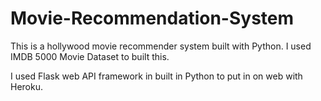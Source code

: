 # Movie-Recommendation-System
This is a hollywood movie recommender system built with Python. I used IMDB 5000 Movie Dataset to built this.




I used Flask web API framework in built in Python to put in on web with Heroku.


